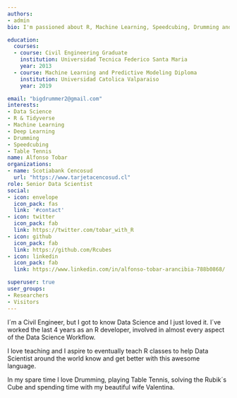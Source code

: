 ```yaml
---
authors:
- admin
bio: I'm passioned about R, Machine Learning, Speedcubing, Drumming and Table Tennis.

education:
  courses:
  - course: Civil Engineering Graduate
    institution: Universidad Tecnica Federico Santa Maria
    year: 2013
  - course: Machine Learning and Predictive Modeling Diploma
    institution: Universidad Catolica Valparaiso
    year: 2019

email: "bigdrummer2@gmail.com"
interests:
- Data Science
- R & Tidyverse
- Machine Learning
- Deep Learning
- Drumming
- Speedcubing
- Table Tennis
name: Alfonso Tobar
organizations:
- name: Scotiabank Cencosud
  url: "https://www.tarjetacencosud.cl"
role: Senior Data Scientist
social:
- icon: envelope
  icon_pack: fas
  link: '#contact'
- icon: twitter
  icon_pack: fab
  link: https://twitter.com/tobar_with_R
- icon: github
  icon_pack: fab
  link: https://github.com/Rcubes
- icon: linkedin
  icon_pack: fab
  link: https://www.linkedin.com/in/alfonso-tobar-arancibia-788b0868/

superuser: true
user_groups:
- Researchers
- Visitors
---
```


I´m a Civil Engineer, but I got to know Data Science and I just loved it. I´ve worked the last 4 years as an R developer, involved in almost every aspect of the Data Science Workflow.

I love teaching and I aspire to eventually teach R classes to help Data Scientist around the world know and get better with this awesome language.

In my spare time I love Drumming, playing Table Tennis, solving the Rubik´s Cube and spending time with my beautiful wife Valentina.


